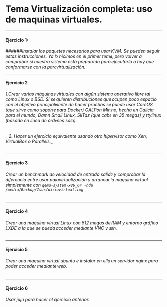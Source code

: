 # Tema Virtualización completa: uso de maquinas virtuales.

- - -


#### Ejercicio 1:
######_Instalar los paquetes necesarios para usar KVM. Se pueden seguir estas instrucciones. Ya lo hicimos en el primer tema, pero volver a comprobar si nuestro sistema está preparado para ejecutarlo o hay que conformarse con la paravirtualización._ 




-----


#### Ejercicio 2
###### _1.Crear varias máquinas virtuales con algún sistema operativo libre tal como Linux o BSD. Si se quieren distribuciones que ocupen poco espacio con el objetivo principalmente de hacer pruebas se puede usar CoreOS (que sirve como soporte para Docker) GALPon Minino, hecha en Galicia para el mundo, Damn Small Linux, SliTaz (que cabe en 35 megas) y ttylinux (basado en línea de órdenes solo)._

###### _ 2. Hacer un ejercicio equivalente usando otro hipervisor como Xen, VirtualBox o Parallels._


- - -

#### Ejercicio 3
###### _Crear un benchmark de velocidad de entrada salida y comprobar la diferencia entre usar paravirtualización y arrancar la máquina virtual simplemente con `qemu-system-x86_64 -hda /media/Backup/Isos/discovirtual.img`_


- - -

#### Ejercicio 4
###### _Crear una máquina virtual Linux con 512 megas de RAM y entorno gráfico LXDE a la que se pueda acceder mediante VNC y ssh._


- - -

#### Ejercicio 5
###### _Crear una máquina virtual ubuntu e instalar en ella un servidor nginx para poder acceder mediante web._


- - -

#### Ejercicio 6
###### _Usar juju para hacer el ejercicio anterior._




